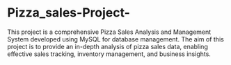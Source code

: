 # Pizza_sales-Project-
This project is a comprehensive Pizza Sales Analysis and Management System developed using MySQL for database management. The aim of this project is to provide an in-depth analysis of pizza sales data, enabling effective sales tracking, inventory management, and business insights.
